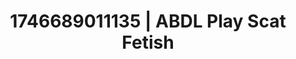 ---
categories:
- Immersive passion
- Alt aesthetic girls
- Erotic photography
- Flushed cheeks
- AI-generated
- ASMR
- Closeness kink
- Cosplay
image: /assets/images/1746689011135.jpg
layout: post
seo:
  description: Featured content with premium Scat Fetish, ABDL Play. HD images available.
  keywords: Scat Fetish, ABDL Play
  og_image: /assets/images/1746689011135.jpg
  schema_type: VisualArtwork
tags:
- ABDL Play
- Scat Fetish
- '#1746689011135'
title: 1746689011135 | ABDL Play Scat Fetish
---